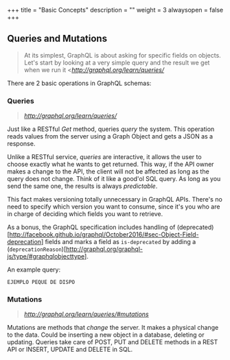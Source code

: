 +++
title = "Basic Concepts"
description = ""
weight = 3
alwaysopen = false
+++

## Queries and Mutations

> At its simplest, GraphQL is about asking for specific fields on objects. Let's start by looking at a very simple query and the result we get when we run it
><<cite>http://graphql.org/learn/queries/</cite>
 
 
There are 2 basic operations in GraphQL schemas:

### Queries
><cite>http://graphql.org/learn/queries/</cite>

Just like a RESTful _Get_ method, queries _query_ the system. This operation reads values from the server using a Graph Object and gets a JSON as a response.

Unlike a RESTful service, _queries_ are interactive, it allows the user to choose exactly what he wants to get returned. This way, if the API owner makes a change to the API, the client will not be affected as long as the query does not change. Think of it like a good'ol SQL query. As long as you send the same one, the results is always _predictable_.

This fact makes versioning totally unnecessary in GraphQL APIs. There's no need to specify which version you want to consume, since it's you who are in charge of deciding which fields you want to retrieve. 

As a bonus, the GraphQL specification includes handling of (deprecated)[http://facebook.github.io/graphql/October2016/#sec-Object-Field-deprecation] fields and marks a field as `is-deprecated` by adding a (`deprecationReason`)[http://graphql.org/graphql-js/type/#graphqlobjecttype].

An example query:

`EJEMPLO PEQUE DE DISPO`

### Mutations
><cite>http://graphql.org/learn/queries/#mutations</cite>

Mutations are methods that _change_ the server. It makes a physical change to the data. Could be inserting a new object in a database, deleting or updating. Queries take care of POST, PUT and DELETE methods in a REST API or INSERT, UPDATE and DELETE in SQL.

